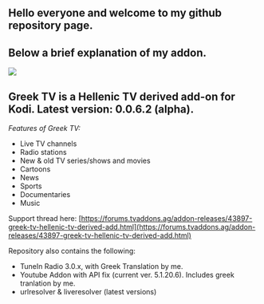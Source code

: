 ## Hello everyone and welcome to my github repository page.
## Below a brief explanation of my addon.

![](https://github.com/Twilight0/repo.twilight0/raw/master/plugin.video.greek.tv/icon.png)

## Greek TV is a Hellenic TV derived add-on for Kodi. Latest version: 0.0.6.2 (alpha).

_Features of Greek TV:_

* Live TV channels
* Radio stations
* New & old TV series/shows and movies
* Cartoons
* News
* Sports
* Documentaries
* Music

Support thread here: [https://forums.tvaddons.ag/addon-releases/43897-greek-tv-hellenic-tv-derived-add.html](https://forums.tvaddons.ag/addon-releases/43897-greek-tv-hellenic-tv-derived-add.html)

Repository also contains the following:
* TuneIn Radio 3.0.x, with Greek Translation by me.
* Youtube Addon with API fix (current ver. 5.1.20.6). Includes greek tranlation by me.
* urlresolver & liveresolver (latest versions)
